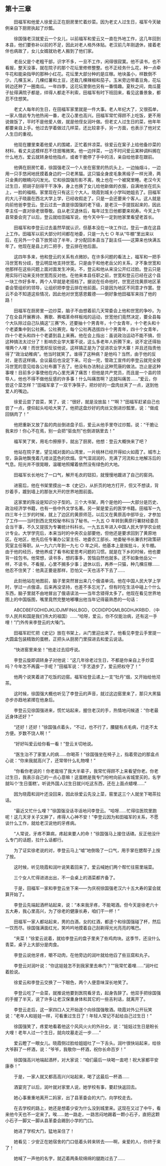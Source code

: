 ## 第十三章

&emsp;&emsp;田福军和他爱人徐爱云正在厨房里忙着炒菜。因为老丈人过生日，福军今天破例亲自下厨房执起了炒瓢。

&emsp;&emsp;徐国强老汉就爱云一个女儿，以前福军和爱云又一直在外地工作，这几年回到本县，他们要弥补以前的不足，因此对老人格外体贴。老汉前几年刚退休，接着老伴也病故了，女儿女婿就劝老人搬到了他们家。

&emsp;&emsp;老岳父是个老粗干部，识字不多，一旦不工作，闲得很寂寞。他不读书，也不看报，整天没事，就在院子的那个花坛里修修整整。也不正经务什么花，种一点牵牛花和能染指甲的那种小红花。花坛里大部分种的是庄稼。地块虽小，样数倒不少。几棵玉米，几棵红薯和土豆，还栽几棵辣椒和茄子。玉米旁边带着豆角，花坛转边还种了一圈南瓜。一年四季，这花坛里倒也另有一番情趣。夏秋之间，南瓜蔓子扯得满院子都是，绊得人都走不利索，田福军有时下班回来，看见这番景象，都忍不住想笑。

&emsp;&emsp;老丈人每年的生日，在田福军家里就是一件大事。老人年纪大了，又很孤单，一家人借此专为他热闹一番，老汉心里也高兴。田福军常忙得顾不上吃饭，更不用说做饭了，平时不是他爱人做，就是他侄女润叶做。但老丈人过生日的菜，他年年都要亲自上手。他过去学着做过几样菜，还比较拿手，另一方面，也表示了他对丈人生日的重视。

&emsp;&emsp;他现在腰里束着他爱人的围裙，正忙着拌凉菜。徐爱云在案子上给他备炒菜的材料，看丈夫这模样忍不住抿嘴微笑。他一边拌菜，一边不时问爱云某种调料搁在什么地方。爱云就转身给他指点，或者干脆停了手中的活，亲自给他拿在跟前。

&emsp;&emsp;他俩在厨房忙着，徐国强老汉一个人坐在窑里的热炕头上，一边抽烟斗，一边用一只手悠闲地抚摸着身边的一只老黑猫。这只猫全身皮毛象黑缎子一样光滑，两只金黄的眼睛闪闪发光。它和徐国强形影不离，晚上也在一个被窝里睡。老汉今天过生日，把胡子刮得干干净净，身上也换了女儿给他新做的衣服，自满地坐在炕头上，一脸的福相。家里现在只有这三个大人。晓霞到城关小学叫她姐去了。田福军的大儿子晓晨在西北大学上学，已经收假走了。只是一会还要来个客人。这人就是向前他爸李登云。登云过去一直是徐国强的老下级，是老汉一手提拔起来的，因此李主任一直对徐老很尊敬。自从老汉退休后，每年过生日他都要来祝寿。今天上午县常委会完了以后，登云就给田福军说，他今天中午一定到他家里看望老首长。

&emsp;&emsp;田福军和李登云过去虽然早就认识，但基本没在一块工作过。登云一直在这县上工作。田福军以前大部分时间都在地委，只是一九七 ○ 年从“牛棚”里出来以后，在另外一个县下放劳动了半年，才分配回本县当了副主任——这算来也快满五年了。他现在是县上的二把手，登云排在他后面。

&emsp;&emsp;这四年多来，他和登云的关系有点微妙。在许多问题的看法上，福军和一把手冯世宽有分歧，登云明显地支持世宽。只是由于和他老岳父的关系，才不象世宽和他那样在这些问题上面对面发生冲突。不，登云和他从来没公开红过脸。登云只是用实际行动来支持世宽而反对他。在他来本县任职之前，世宽和登云已经在这个县一块工作好多年，两个人早就是老搭档了。据说在任命他时，世宽还找黄原地区革委会管组织的领导，让组织把李登云排在他前面。只是因为地区不同意才作罢。登云不会不知道这些情况，因此他对世宽感恩戴德——倒好象他田福军来挡了他的路！

&emsp;&emsp;田福军在厨房里一边炒菜，脑子不由想着前几天常委会上他和世宽的争吵。为了在全县开展赛诗、赛歌、赛唱革命样板戏的运动，世宽他们竟然决定，要全县每个大队除过自己队搞这“三赛”外，还要抽十个男青年，十个女青年，十个老头和十个老婆集中到公社赛。公社赛完，每个公社再选拔四十个男青年，四十个女青年，四十个老头和四十个老婆到县上来赛。他在会上指出：虽说政治运动不能不搞，但这种搞法太过分了！影响农业学大寨不说，这么多老年人折腾下来，说不定还得抬埋两个人哩！而世宽却反驳他说，这样搞正是为了促进农业学大寨！并且还指责他得了“政治幼稚病”。他当时就笑了。谁得了这种病？是他吗？当然，由于他的反对，是否这样搞，会议最后也没定下来。可会一完，管政工宣传的李登云就完全按冯世宽的意见给各公社布置下去了。他没有办法制止这种荒唐的做法。岂止是这种事哩！目前多少事使他在内心里充满了痛苦！但他是共产党员，而且是一个县的领导人，他也不得不做他反感的许多事！什么叫痛苦啊？这就叫痛苦……“爱云，你尝这个菜怎样？”田福军拿了一双干净筷子，把炒好的一盘肉丝夹了一点，送到他爱人的嘴边。

&emsp;&emsp;徐爱云尝了尝菜，笑了，说：“很好，就是没放盐！”“啊？”田福军赶紧自己也尝了一点，便仰起头哈哈大笑了。他把这盘炒好的肉丝又倒进炒瓢里，说：“做成回锅肉了！”

&emsp;&emsp;他把重新又放了盐的肉丝倒进盘子后，爱云从他手里夺过炒瓢，说：“干脆让我来炒！你心不在焉，别一会把“驱虫剂”也倒进锅里去！”

&emsp;&emsp;福军笑了笑，用毛巾擦擦手，就出了厨房。他想：登云大概快来了吧？

&emsp;&emsp;他站在院子里，望见城对面的山湾里，一片桃林已经开得如火如霞了。城市上空，袅袅地飘曳着几缕淡蓝色的炊烟。空气湿润润的，充满了河流和土地解冻后的气息。阳光并不很晃眼，温暖地照耀着依然没有绿色的大地。

&emsp;&emsp;田福军长长地吐了一口气，解开毛衣的钮扣，就慢慢地踱进了自己的窑洞。

&emsp;&emsp;进窑后，他在书架里摸出一本《史记》，从折页的地方打开，但又不想读，背抄着手，踱到墙上的那张大开的世界地图前面。

&emsp;&emsp;这家里的陈设是知识分子型的。三个大书架，两个是他的——大部分是历史、政治经济学书籍，也有一些中外文学名著。另一架是爱云的医学书籍。田福军一九四三年十三岁的时候，就上了边区的黄原师范，以后又在黄原高中部毕业，才参加了工作——当时到西北党校秘书科当了秘书。一九五 ○ 年转到黄原行署财经委员会当干事，不久又提拔为专署统计科科长。一九五五年进入中国人民大学学农业统计专业。大学学完后，本来当时的中央农业部要他，但他还是要求回到了黄原地区。在地区，他先后任专署办公室主任、地委农工部长、地委秘书长兼农村政策研究室主任等职。从一九六六年到一九七 ○ 年之间，他基本上是挨批斗，关牛棚。由于他的经历，使他养成了看书和爱思考问题的习惯。就是在下乡的时候，他也要背一挂包书。他常想，读书多，想的事多，苦恼自然也就多。还不如象他岳父一样，不读书，不看报，心里不搁多少事；退休以后，再养一只猫，种几棵庄稼……他忍不住笑了：他真正要是那样，恐怕又一天也活不下去了……

&emsp;&emsp;此刻他站在地图前，脑子里突然冒出来几个俄语单词。他在中国人民大学上学时，学过一点俄语，后来再没坚持，也差不多忘光了。但有时在生活中碰上个什么东西，脑子里就不由地冒出了俄语读法——当年念错得太多了。他现在看见世界地图上的中国版图，嘴里竟然完整地嘟囔出他当年记得最熟悉的一句话：

&emsp;&emsp;ABCDBEFGDHIDJKLIDJMFINóLBGD，OCDIDPDQMLBGDHJKRBID．（中华人民共和国是我们伟大的祖国）……“哈呀，爱云，你不仅能治病，还有这一手哩！”门外传来李登云的大嗓门。

&emsp;&emsp;田福军赶忙把《史记》放在书架上，从门里迎出来了。他看见李登云手里提一大圆盒包装精致的蛋糕，正把头从厨房门里探进去和爱云说话。

&emsp;&emsp;“快进窑里来坐！”他走过去招呼说。

&emsp;&emsp;李登云旋即调转身子对他说：“这几年徐老过生日，不都是你亲自上手炒菜吗？今年怎不再露一手呢？”田福军说：“手艺退步了，爱云把权夺了！”

&emsp;&emsp;他两个说笑着进了吃饭的边窑。福军给登云递上一支“牡丹”烟，又开始给他沏茶。

&emsp;&emsp;这时候，徐国强大概也听见了李登云的声音，就过这边窑里来了，那只大黑猫亦步亦趋地紧撵在他身后。

&emsp;&emsp;李登云见徐国强进来，慌忙站起来，握住老汉的手，热情地问候道：“你老最近身体还好？”

&emsp;&emsp;“还好！还好！”徐国强点着头，“不过，也不行了，腰腿有点毛病，行走不太方便。岁数不饶人啊！”

&emsp;&emsp;“好好叫爱云给你看一看！”登云关切地说。

&emsp;&emsp;“医生治不了家里人的病……你喝茶！”徐国强坐在椅子上，指着旁边的那盒点心说：“你来我就高兴了，还常带什么礼物哩！”

&emsp;&emsp;“你看你老说的！你老栽培了我大半辈子，我常忙得顾不上来看望你老。你老过生日，我表示自己的一点心意嘛！这蛋糕是我专门吩咐向前从省城里买的，名字就叫个‘生日蛋糕’。听说外国人过生日就兴吃这东西，还在上面点蜡哩……”

&emsp;&emsp;因为晓霞和润叶还没回来，因此徐爱云先没上菜，窑里这三个人就坐下喝茶拉话。

&emsp;&emsp;“最近又忙什么哩？”徐国强没话寻话地问李登云。“哈呀……忙得往医院里跑呢！这几天牙关子又肿了，疼得人心神不安！”李登云因为和田福军的关系，不愿谈什么工作，就给老汉说他的牙疼病。

&emsp;&emsp;“人常说，牙疼不算病，疼起来要人的命！”徐国强马上接住话碴。反正他没什么专门的话题，拉什么话都行。

&emsp;&emsp;为了证实徐老说的对，李登云马上“嘘”地倒吸了一口气，用手掌在腮帮子上按了按。

&emsp;&emsp;这时候，听见晓霞和润叶说笑着回来了。爱云喊她们两个帮忙往窑里端菜。

&emsp;&emsp;三个女人忙得进进出出，不一会桌上的酒菜都齐备了。

&emsp;&emsp;于是，田福军一家和李登云坐下来——为庆祝徐国强老汉六十五大寿的宴会就算开始了。

&emsp;&emsp;李登云先端起酒杯站起来，说：“本来我牙疼，不能喝酒。但今天是徐老六十五大寿，我心里高兴，为了徐老的健康长寿，咱们干一杯！”

&emsp;&emsp;田福军一家人都站起来，男的白酒，女的红酒，都逐个和徐国强碰了杯，然后一饮而尽。徐国强满面红光，笑吟吟地摸着自己刮剃得光光亮亮的嘴巴。

&emsp;&emsp;“夹菜！”徐爱云说着，就给李登云的盘子里夹了些鸡肉块。这季节，还没什么青菜，桌子上大部分是肉食。

&emsp;&emsp;李登云说他牙疼，嚼不动肉，在他旁边的润叶就给他舀了些豆腐和丸子。

&emsp;&emsp;李登云对润叶说：“你这娃娃怎不到我家里去串门？”“我常忙着哩……”润叶红着脸说。

&emsp;&emsp;徐爱云和李登云交换了一下眼色，两个人便意味深长地笑了。

&emsp;&emsp;李登云吃了一会菜，就推说他要到医院看牙去，起身告辞了。他双手把徐国强的手握了半天，说了许多让老汉保重身体和其它的一些吉利话，就离开了。

&emsp;&emsp;李登云走后，这一家四口人又开始逐个向徐国强敬酒。晓霞对外公开玩笑说：“老年人和娃娃一样，可看重过生日了！年轻人常记不起给自己过生日！”

&emsp;&emsp;徐国强笑了，疼爱地看着他这个风风火火的外孙女，说：“娃娃过生日是盼长大哩！老年人过一个生日，就向坟墓走近一步……”

&emsp;&emsp;爱云瞪了一眼女儿。晓霞侧过脸给姐姐吐了一下舌头。润叶很快站起来，给徐大爷斟了一杯酒，说：“爷爷，我敬你一杯酒，祝你长命百岁！”

&emsp;&emsp;徐国强高兴地端起酒杯，对大家说：“咱们最后一块喝一盅吧！祝大家都平安康泰！”

&emsp;&emsp;于是，一家人就又都高高兴兴站起来，喝了这最后一杯酒……

&emsp;&emsp;酒宴完了以后，润叶就对家里人说，她学校有事，要赶快返回去。

&emsp;&emsp;她心事重重地离开二妈家，出了县革委会的大门，向学校走去。

&emsp;&emsp;在去学校的路上，她还是想着少安为什么没到城里来。这现在又过了中午，看来他今天也不一定来了。唉……她一路走，一路苦闷地踢着一颗小石子，直把这颗小石子一脚又一脚从县革委会踢到小学的门口。

&emsp;&emsp;她进了学校大门，猛地呆住了！

&emsp;&emsp;她看见：少安正在她宿舍的门口低着头转来转去——啊，亲爱的人，你终于来了！

&emsp;&emsp;她喊了一声他的名字，就迈着两条软绵绵的腿跑过去了……